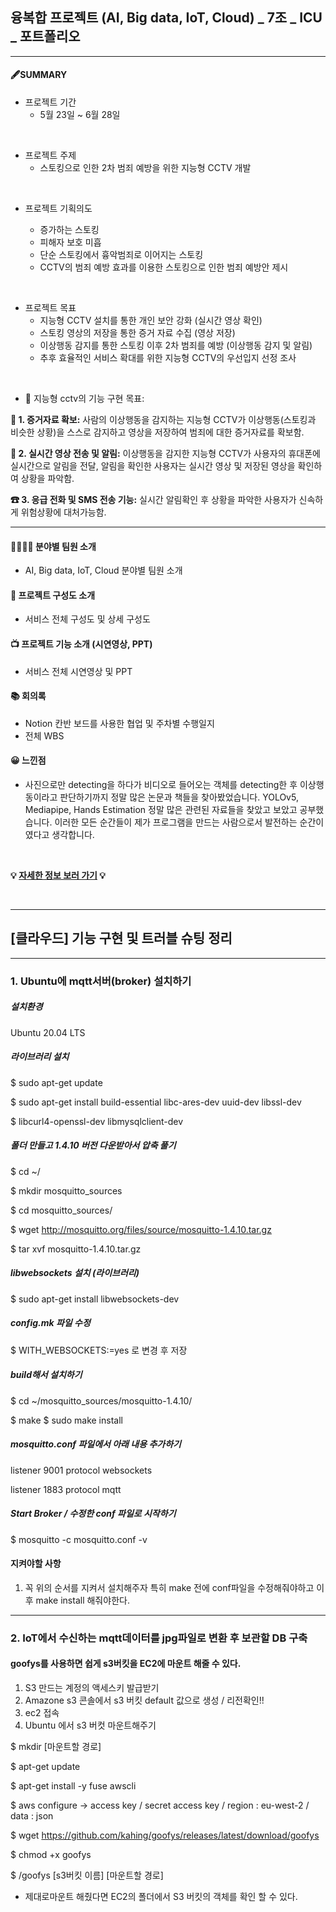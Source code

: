 ## 융복합 프로젝트 (AI, Big data, IoT, Cloud) _ 7조 _ ICU \_ 포트폴리오

---

#### 🖋SUMMARY

- 프로젝트 기간
  - 5월 23일 ~ 6월 28일

</br>

- 프로젝트 주제
  - 스토킹으로 인한 2차 범죄 예방을 위한 지능형 CCTV 개발

</br>

- 프로젝트 기획의도

  - 증가하는 스토킹
  - 피해자 보호 미흡
  - 단순 스토킹에서 흉악범죄로 이어지는 스토킹
  - CCTV의 범죄 예방 효과를 이용한 스토킹으로 인한 범죄 예방안 제시

</br>

- 프로젝트 목표
  - 지능형 CCTV 설치를 통한 개인 보안 강화 (실시간 영상 확인)
  - 스토킹 영상의 저장을 통한 증거 자료 수집 (영상 저장)
  - 이상행동 감지를 통한 스토킹 이후 2차 범죄를 예방 (이상행동 감지 및 알림)
  - 추후 효율적인 서비스 확대를 위한 지능형 CCTV의 우선입지 선정 조사

</br>

- 💬 지능형 cctv의 기능 구현 목표:

<B>💾 1. 증거자료 확보:</B> 사람의 이상행동을 감지하는 지능형 CCTV가 이상행동(스토킹과 비슷한 상황)을 스스로 감지하고 영상을 저장하여 범죄에 대한 증거자료를 확보함.

<B>📩 2. 실시간 영상 전송 및 알림:</B> 이상행동을 감지한 지능형 CCTV가 사용자의 휴대폰에 실시간으로 알림을 전달, 알림을 확인한 사용자는 실시간 영상 및 저장된 영상을 확인하여 상황을 파악함.

<B>☎ 3. 응급 전화 및 SMS 전송 기능:</B> 실시간 알림확인 후 상황을 파악한 사용자가 신속하게 위험상황에 대처가능함.

---

#### 👨‍👨‍👧‍👦 분야별 팀원 소개

- AI, Big data, IoT, Cloud 분야별 팀원 소개

#### 📖 프로젝트 구성도 소개

- 서비스 전체 구성도 및 상세 구성도

#### 📺 프로젝트 기능 소개 (시연영상, PPT)

- 서비스 전체 시연영상 및 PPT

#### 📚 회의록

- Notion 칸반 보드를 사용한 협업 및 주차별 수행일지
- 전체 WBS

#### 😀 느낀점

- 사진으로만 detecting을 하다가 비디오로 들어오는 객체를 detecting한 후 이상행동이라고 판단하기까지 정말 많은 논문과 책들을 찾아봤었습니다. YOLOv5, Mediapipe, Hands Estimation 정말 많은 관련된 자료들을 찾았고 보았고 공부했습니다. 이러한 모든 순간들이 제가 프로그램을 만드는 사람으로서 발전하는 순간이였다고 생각합니다. 

<br>

<B>💡 [자세한 정보 보러 가기](https://rustic-mailman-444.notion.site/7-f448609b0c2e4a69b5191be6b305f322) 💡</B>

<br>

---

## [클라우드] 기능 구현 및 트러블 슈팅 정리

---

### 1. Ubuntu에 mqtt서버(broker) 설치하기

##### 설치환경

Ubuntu 20.04 LTS

##### 라이브러리 설치

$ sudo apt-get update

$ sudo apt-get install build-essential libc-ares-dev uuid-dev libssl-dev

$ libcurl4-openssl-dev libmysqlclient-dev

##### 폴더 만들고 1.4.10 버전 다운받아서 압축 풀기

$ cd ~/

$ mkdir mosquitto_sources

$ cd mosquitto_sources/

$ wget http://mosquitto.org/files/source/mosquitto-1.4.10.tar.gz

$ tar xvf mosquitto-1.4.10.tar.gz

##### libwebsockets 설치 (라이브러리)

$ sudo apt-get install libwebsockets-dev

##### config.mk 파일 수정

$ WITH_WEBSOCKETS:=yes 로 변경 후 저장

##### build해서 설치하기

$ cd ~/mosquitto_sources/mosquitto-1.4.10/

$ make
$ sudo make install

##### mosquitto.conf 파일에서 아래 내용 추가하기

listener 9001
protocol websockets

listener 1883
protocol mqtt

##### Start Broker / 수정한 conf 파일로 시작하기

$ mosquitto -c mosquitto.conf -v

#### 지켜야할 사항

1. 꼭 위의 순서를 지켜서 설치해주자 특히 make 전에 conf파일을 수정해줘야하고 이후 make install 해줘야한다.

<HR></HR>

### 2. IoT에서 수신하는 mqtt데이터를 jpg파일로 변환 후 보관할 DB 구축

#### goofys를 사용하면 쉽게 s3버킷을 EC2에 마운트 해줄 수 있다.

1. S3 만드는 계정의 액세스키 발급받기
2. Amazone s3 콘솔에서 s3 버킷 default 값으로 생성 / 리전확인!!
3. ec2 접속
4. Ubuntu 에서 s3 버컷 마운트해주기

$ mkdir [마운트할 경로]

$ apt-get update

$ apt-get install -y fuse awscli

$ aws configure →
access key /
secret access key /
region : eu-west-2 /
data : json

$ wget https://github.com/kahing/goofys/releases/latest/download/goofys

$ chmod +x goofys

$ /goofys [s3버킷 이름] [마운트할 경로]

- 제대로마운트 해줬다면 EC2의 폴더에서 S3 버킷의 객체를 확인 할 수 있다.
